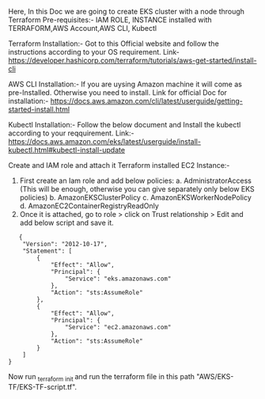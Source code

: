 Here, In this Doc we are going to create EKS cluster with a node through Terraform
Pre-requisites:- IAM ROLE, INSTANCE installed with TERRAFORM,AWS Account,AWS CLI, Kubectl

Terraform Installation:-
Got to this Official website and follow the instructions according to your OS requirement.
Link- https://developer.hashicorp.com/terraform/tutorials/aws-get-started/install-cli 

AWS CLI Installation:-
If you are uysing Amazon machine it will come as pre-Installed. Otherwise you need to install.
Link for official Doc for installation:- https://docs.aws.amazon.com/cli/latest/userguide/getting-started-install.html

Kubectl Installation:-
Follow the below document and Install the kubectl according to your reqquirement.
Link:- https://docs.aws.amazon.com/eks/latest/userguide/install-kubectl.html#kubectl-install-update

Create and IAM role and attach it Terraform installed EC2 Instance:-

1. First create an Iam role and add below policies:
   a. AdministratorAccess (This will be enough, otherwise you can give separately only below EKS policies)
   b. AmazonEKSClusterPolicy
   c. AmazonEKSWorkerNodePolicy
   d. AmazonEC2ContainerRegistryReadOnly
2. Once it is attached, go to role > click on Trust relationship > Edit and add below script and save it.

```
   {
    "Version": "2012-10-17",
    "Statement": [
        {
            "Effect": "Allow",
            "Principal": {
                "Service": "eks.amazonaws.com"
            },
            "Action": "sts:AssumeRole"
        },
        {
            "Effect": "Allow",
            "Principal": {
                "Service": "ec2.amazonaws.com"
            },
            "Action": "sts:AssumeRole"
        }
    ]
}
```
Now run <sub> terraform  init </sub> and run the terraform file in this path "AWS/EKS-TF/EKS-TF-script.tf".
